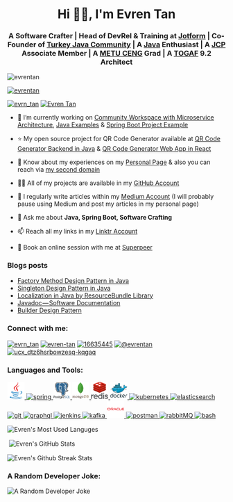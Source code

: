 <h1 align="center">Hi 👋🏻, I'm Evren Tan</h1> 
<h3 align="center">A Software Crafter | Head of DevRel & Training at <a href="https://jotform.com">Jotform</a> | Co-Founder of <a href="https://turkeyjava.com">Turkey Java Community</a> | A <a href="https://java.com">Java</a> Enthusiast | A <a href="https://jcp.org">JCP</a> Associate Member | A <a href="https://ceng.metu.edu.tr">METU CENG</a> Grad | A <a href="https://www.opengroup.org/togaf">TOGAF</a> 9.2 Architect</h3>

<p align="left"> <img src="https://komarev.com/ghpvc/?username=evrentan&label=Profile%20views&color=0e75b6&style=flat" alt="evrentan" /> </p>

<p align="left"> <a href="https://github.com/ryo-ma/github-profile-trophy"><img src="https://github-profile-trophy.vercel.app/?username=evrentan&column=5&theme=dracula&margin-w=30&margin-h=15&no-bg=true" alt="evrentan" /></a> </p>

<div>
<a href="https://twitter.com/evrn_tan" target="_blank" rel="noopener noreferrer" margin-right=15px><img src="https://img.shields.io/twitter/follow/evrn_tan?logo=twitter&style=for-the-badge" alt="evrn_tan"/></a> 
<a href="https://linkedin.com/in/evren-tan" target="_blank" rel="noopener noreferrer" margin-right=15px><img src="https://img.shields.io/badge/LinkedIn-blue?style=for-the-badge&logo=linkedin&logoColor=white" alt="Evren Tan"/></a>
</div>

- 🔭 I’m currently working on [Community Workspace with Microservice Architecture](https://github.com/evrentan/community-workspace), [Java Examples](https://github.com/evrentan/java-examples) & [Spring Boot Project Example](https://github.com/evrentan/spring-boot-project-example)

- :star: My open source project for QR Code Generator available at [QR Code Generator Backend in Java](https://github.com/evrentan/qr-code-generator-backend) & [QR Code Generator Web App in React](https://github.com/evrentan/qr-code-generator-web-app)

- 📄 Know about my experiences on my [Personal Page](https://evrentan.com) & also you can reach via [my second domain](https://evrentan.dev)

- 👨‍💻 All of my projects are available in my [GitHub Account](https://github.com/evrentan)

- 📝 I regularly write articles within my [Medium Account](https://evrentan.medium.com) (I will probably pause using Medium and post my articles in my personal page)

- 💬 Ask me about **Java, Spring Boot, Software Crafting**

- 📫 Reach all my links in my [Linktr Account](https://linktr.ee/evrentan)

- :bookmark: Book an online session with me at [Superpeer](https://superpeer.com/evrentan)


### Blogs posts
<!-- BLOG-POST-LIST:START -->
- [Factory Method Design Pattern in Java](https://evrentan.medium.com/factory-method-design-pattern-in-java-ce3a777214a7?source=rss-16e1fd38164------2)
- [Singleton Design Pattern in Java](https://evrentan.medium.com/singleton-design-pattern-in-java-573514f02b5e?source=rss-16e1fd38164------2)
- [Localization in Java by ResourceBundle Library](https://evrentan.medium.com/localization-in-java-by-resourcebundle-library-137dc62c3bb4?source=rss-16e1fd38164------2)
- [Javadoc — Software Documentation](https://evrentan.medium.com/javadoc-software-documentation-b028284377ce?source=rss-16e1fd38164------2)
- [Builder Design Pattern](https://evrentan.medium.com/builder-design-pattern-3f7a4fd1c0cb?source=rss-16e1fd38164------2)
<!-- BLOG-POST-LIST:END -->

<h3 align="left">Connect with me:</h3>
<p align="left">
<a href="https://twitter.com/evrn_tan" target="_blank" rel="noopener noreferrer"><img align="center" src="https://raw.githubusercontent.com/rahuldkjain/github-profile-readme-generator/master/src/images/icons/Social/twitter.svg" alt="evrn_tan" height="30" width="40" /></a>
<a href="https://linkedin.com/in/evren-tan" target="_blank" rel="noopener noreferrer"><img align="center" src="https://raw.githubusercontent.com/rahuldkjain/github-profile-readme-generator/master/src/images/icons/Social/linked-in-alt.svg" alt="evren-tan" height="30" width="40" /></a>
<a href="https://stackoverflow.com/users/16635445" target="_blank" rel="noopener noreferrer"><img align="center" src="https://raw.githubusercontent.com/rahuldkjain/github-profile-readme-generator/master/src/images/icons/Social/stack-overflow.svg" alt="16635445" height="30" width="40" /></a>
<a href="https://medium.com/@evrentan" target="_blank" rel="noopener noreferrer"><img align="center" src="https://raw.githubusercontent.com/rahuldkjain/github-profile-readme-generator/master/src/images/icons/Social/medium.svg" alt="@evrentan" height="30" width="40" /></a>
<a href="https://www.youtube.com/c/ucx_dtz6hsrbowzesq-kqgaq" target="_blank" rel="noopener noreferrer"><img align="center" src="https://raw.githubusercontent.com/rahuldkjain/github-profile-readme-generator/master/src/images/icons/Social/youtube.svg" alt="ucx_dtz6hsrbowzesq-kqgaq" height="30" width="40" /></a>
</p>

<h3 align="left">Languages and Tools:</h3>
<p align="left"> <a href="https://www.java.com" target="_blank" rel="noopener noreferrer"> <img src="https://raw.githubusercontent.com/devicons/devicon/master/icons/java/java-original.svg" alt="java" width="40" height="40"/> </a> <a href="https://spring.io/" target="_blank" rel="noopener noreferrer"> <img src="https://www.vectorlogo.zone/logos/springio/springio-icon.svg" alt="spring" width="40" height="40"/> </a> <a href="https://www.postgresql.org" target="_blank" rel="noopener noreferrer"> <img src="https://raw.githubusercontent.com/devicons/devicon/master/icons/postgresql/postgresql-original-wordmark.svg" alt="postgresql" width="40" height="40"/> </a> <a href="https://www.mongodb.com/" target="_blank" rel="noopener noreferrer"> <img src="https://raw.githubusercontent.com/devicons/devicon/master/icons/mongodb/mongodb-original-wordmark.svg" alt="mongodb" width="40" height="40"/> </a> <a href="https://redis.io" target="_blank" rel="noopener noreferrer"> <img src="https://raw.githubusercontent.com/devicons/devicon/master/icons/redis/redis-original-wordmark.svg" alt="redis" width="40" height="40"/> </a> <a href="https://www.docker.com/" target="_blank" rel="noopener noreferrer"> <img src="https://raw.githubusercontent.com/devicons/devicon/master/icons/docker/docker-original-wordmark.svg" alt="docker" width="40" height="40"/> </a> <a href="https://kubernetes.io" target="_blank" rel="noopener noreferrer"> <img src="https://www.vectorlogo.zone/logos/kubernetes/kubernetes-icon.svg" alt="kubernetes" width="40" height="40"/> </a> <a href="https://www.elastic.co" target="_blank" rel="noopener noreferrer"> <img src="https://www.vectorlogo.zone/logos/elastic/elastic-icon.svg" alt="elasticsearch" width="40" height="40"/> </a> <a href="https://git-scm.com/" target="_blank" rel="noopener noreferrer"> <img src="https://www.vectorlogo.zone/logos/git-scm/git-scm-icon.svg" alt="git" width="40" height="40"/> </a> <a href="https://graphql.org" target="_blank" rel="noopener noreferrer"> <img src="https://www.vectorlogo.zone/logos/graphql/graphql-icon.svg" alt="graphql" width="40" height="40"/> </a> <a href="https://www.jenkins.io" target="_blank" rel="noopener noreferrer"> <img src="https://www.vectorlogo.zone/logos/jenkins/jenkins-icon.svg" alt="jenkins" width="40" height="40"/> </a> <a href="https://kafka.apache.org/" target="_blank" rel="noopener noreferrer"> <img src="https://www.vectorlogo.zone/logos/apache_kafka/apache_kafka-icon.svg" alt="kafka" width="40" height="40"/> </a> <a href="https://www.oracle.com/" target="_blank" rel="noopener noreferrer"> <img src="https://raw.githubusercontent.com/devicons/devicon/master/icons/oracle/oracle-original.svg" alt="oracle" width="40" height="40"/> </a> <a href="https://postman.com" target="_blank" rel="noopener noreferrer"> <img src="https://www.vectorlogo.zone/logos/getpostman/getpostman-icon.svg" alt="postman" width="40" height="40"/> </a> <a href="https://www.rabbitmq.com" target="_blank" rel="noopener noreferrer"> <img src="https://www.vectorlogo.zone/logos/rabbitmq/rabbitmq-icon.svg" alt="rabbitMQ" width="40" height="40"/> </a> <a href="https://www.gnu.org/software/bash/" target="_blank" rel="noopener noreferrer"> <img src="https://www.vectorlogo.zone/logos/gnu_bash/gnu_bash-icon.svg" alt="bash" width="40" height="40"/> </a> </p>

<p align="left"><img align="center" src="https://github-readme-stats.vercel.app/api/top-langs?username=evrentan&show_icons=true&locale=en&layout=compact&theme=github_dark" alt="Evren's Most Used Languges" /></p>

<p align="left">&nbsp;<img align="center" src="https://github-readme-stats.vercel.app/api?username=evrentan&show_icons=true&locale=en&theme=github_dark" alt="Evren's GitHub Stats" /></p>

<p align="left"><img align="center" src="https://github-readme-streak-stats.herokuapp.com/?user=evrentan&theme=github-dark" alt="Evren's Github Streak Stats" /></p>

<h3 align="left">A Random Developer Joke:</h3>
<p align="lef"><img src="https://readme-jokes.vercel.app/api?theme=nightowl" alt="A Random Developer Joke"/></p>
